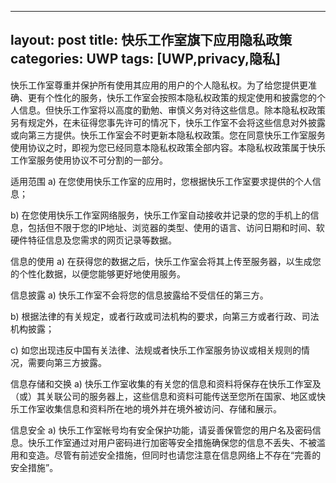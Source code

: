  ---
layout: post
title: 快乐工作室旗下应用隐私政策
categories: UWP
tags: [UWP,privacy,隐私]
---     

快乐工作室尊重并保护所有使用其应用的用户的个人隐私权。为了给您提供更准确、更有个性化的服务，快乐工作室会按照本隐私权政策的规定使用和披露您的个人信息。但快乐工作室将以高度的勤勉、审慎义务对待这些信息。除本隐私权政策另有规定外，在未征得您事先许可的情况下，快乐工作室不会将这些信息对外披露或向第三方提供。快乐工作室会不时更新本隐私权政策。您在同意快乐工作室服务使用协议之时，即视为您已经同意本隐私权政策全部内容。本隐私权政策属于快乐工作室服务使用协议不可分割的一部分。

适用范围
a) 在您使用快乐工作室的应用时，您根据快乐工作室要求提供的个人信息；

b) 在您使用快乐工作室网络服务，快乐工作室自动接收并记录的您的手机上的信息，包括但不限于您的IP地址、浏览器的类型、使用的语言、访问日期和时间、软硬件特征信息及您需求的网页记录等数据。

信息的使用
a) 在获得您的数据之后，快乐工作室会将其上传至服务器，以生成您的个性化数据，以便您能够更好地使用服务。

信息披露
a) 快乐工作室不会将您的信息披露给不受信任的第三方。

b) 根据法律的有关规定，或者行政或司法机构的要求，向第三方或者行政、司法机构披露；

c) 如您出现违反中国有关法律、法规或者快乐工作室服务协议或相关规则的情况，需要向第三方披露。

信息存储和交换
a) 快乐工作室收集的有关您的信息和资料将保存在快乐工作室及（或）其关联公司的服务器上，这些信息和资料可能传送至您所在国家、地区或快乐工作室收集信息和资料所在地的境外并在境外被访问、存储和展示。

信息安全
a) 快乐工作室帐号均有安全保护功能，请妥善保管您的用户名及密码信息。快乐工作室通过对用户密码进行加密等安全措施确保您的信息不丢失、不被滥用和变造。尽管有前述安全措施，但同时也请您注意在信息网络上不存在“完善的安全措施”。